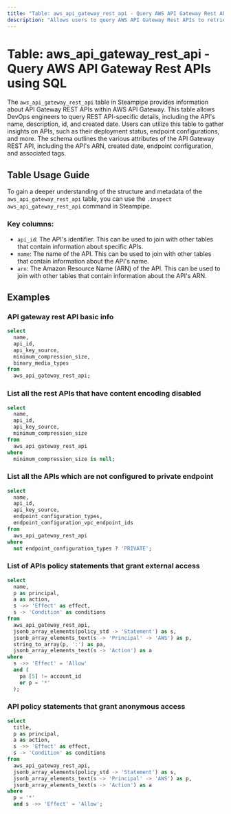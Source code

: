 ```yaml
---
title: "Table: aws_api_gateway_rest_api - Query AWS API Gateway Rest APIs using SQL"
description: "Allows users to query AWS API Gateway Rest APIs to retrieve information about API Gateway REST APIs in an AWS account."
---
```


# Table: aws_api_gateway_rest_api - Query AWS API Gateway Rest APIs using SQL

The `aws_api_gateway_rest_api` table in Steampipe provides information about API Gateway REST APIs within AWS API Gateway. This table allows DevOps engineers to query REST API-specific details, including the API's name, description, id, and created date. Users can utilize this table to gather insights on APIs, such as their deployment status, endpoint configurations, and more. The schema outlines the various attributes of the API Gateway REST API, including the API's ARN, created date, endpoint configuration, and associated tags.

## Table Usage Guide

To gain a deeper understanding of the structure and metadata of the `aws_api_gateway_rest_api` table, you can use the `.inspect aws_api_gateway_rest_api` command in Steampipe.

### Key columns:

- `api_id`: The API's identifier. This can be used to join with other tables that contain information about specific APIs.
- `name`: The name of the API. This can be used to join with other tables that contain information about the API's name.
- `arn`: The Amazon Resource Name (ARN) of the API. This can be used to join with other tables that contain information about the API's ARN.

## Examples

### API gateway rest API basic info

```sql
select
  name,
  api_id,
  api_key_source,
  minimum_compression_size,
  binary_media_types
from
  aws_api_gateway_rest_api;
```


### List all the rest APIs that have content encoding disabled

```sql
select
  name,
  api_id,
  api_key_source,
  minimum_compression_size
from
  aws_api_gateway_rest_api
where
  minimum_compression_size is null;
```


### List all the APIs which are not configured to private endpoint

```sql
select
  name,
  api_id,
  api_key_source,
  endpoint_configuration_types,
  endpoint_configuration_vpc_endpoint_ids
from
  aws_api_gateway_rest_api
where
  not endpoint_configuration_types ? 'PRIVATE';
```


### List of APIs policy statements that grant external access

```sql
select
  name,
  p as principal,
  a as action,
  s ->> 'Effect' as effect,
  s -> 'Condition' as conditions
from
  aws_api_gateway_rest_api,
  jsonb_array_elements(policy_std -> 'Statement') as s,
  jsonb_array_elements_text(s -> 'Principal' -> 'AWS') as p,
  string_to_array(p, ':') as pa,
  jsonb_array_elements_text(s -> 'Action') as a
where
  s ->> 'Effect' = 'Allow'
  and (
    pa [5] != account_id
    or p = '*'
  );
```


### API policy statements that grant anonymous access

```sql
select
  title,
  p as principal,
  a as action,
  s ->> 'Effect' as effect,
  s -> 'Condition' as conditions
from
  aws_api_gateway_rest_api,
  jsonb_array_elements(policy_std -> 'Statement') as s,
  jsonb_array_elements_text(s -> 'Principal' -> 'AWS') as p,
  jsonb_array_elements_text(s -> 'Action') as a
where
  p = '*'
  and s ->> 'Effect' = 'Allow';
```